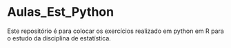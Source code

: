 # Aulas_Est_Python
Este repositório é para colocar os exercícios realizado em python em R para o estudo da disciplina de estatística.
